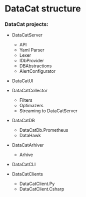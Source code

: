 # DataCat structure

### DataCat projects:

- DataCatServer
  + API
  + Yaml Parser
  + Lexer
  + IDbProvider
  + DBAbstractions
  + AlertConfigurator
 
- DataCatUI

- DataCatCollector
  + Filters
  + Optimazers
  + Streaming to DataCatServer
  
- DataCatDB
    + DataCatDb.Prometheus
    + DataHawk
 
- DataCatArhiver
  + Arhive
 
- DataCatCLI

- DataCatClients
  + DataCatClient.Py
  + DataCatClient.Csharp
